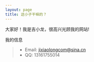```yaml
---
layout: page
title: 这小子干嘛的？
---
```

大家好！我是吉小龙，很高兴光顾我的网站!

我的信息
> * Email: jixiaolongcom@sina.cn
> * QQ: 13161755014
